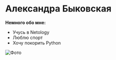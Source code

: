 # Александра Быковская
**Немного обо мне:**
+ Учусь в Netology
+ Люблю спорт
+ Хочу покорить Python

![Фото](https://sun9-1.userapi.com/impg/M102c-eeheFLyrKH90QAN8qXHbqVAdV9B8lh8Q/ygH5pvLJ6mk.jpg?size=821x1135&quality=95&sign=9a3dd931e04b6339089b331c959da8c7&type=album)